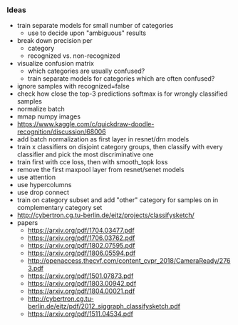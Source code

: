 ### Ideas

* train separate models for small number of categories
  * use to decide upon "ambiguous" results
* break down precision per
  * category
  * recognized vs. non-recognized
* visualize confusion matrix
  * which categories are usually confused?
  * train separate models for categories which are often confused?
* ignore samples with recognized=false
* check how close the top-3 predictions softmax is for wrongly classified samples
* normalize batch
* mmap numpy images
* https://www.kaggle.com/c/quickdraw-doodle-recognition/discussion/68006
* add batch normalization as first layer in resnet/drn models
* train x classifiers on disjoint category groups, then classify with every classifier and pick the most discriminative one
* train first with cce loss, then with smooth_topk loss
* remove the first maxpool layer from resnet/senet models
* use attention
* use hypercolumns
* use drop connect
* train on category subset and add "other" category for samples on in complementary category set
* http://cybertron.cg.tu-berlin.de/eitz/projects/classifysketch/
* papers
  * https://arxiv.org/pdf/1704.03477.pdf
  * https://arxiv.org/pdf/1706.03762.pdf
  * https://arxiv.org/pdf/1802.07595.pdf
  * https://arxiv.org/pdf/1806.05594.pdf
  * http://openaccess.thecvf.com/content_cvpr_2018/CameraReady/2763.pdf
  * https://arxiv.org/pdf/1501.07873.pdf
  * https://arxiv.org/pdf/1803.00942.pdf
  * https://arxiv.org/pdf/1804.00021.pdf
  * http://cybertron.cg.tu-berlin.de/eitz/pdf/2012_siggraph_classifysketch.pdf
  * https://arxiv.org/pdf/1511.04534.pdf
